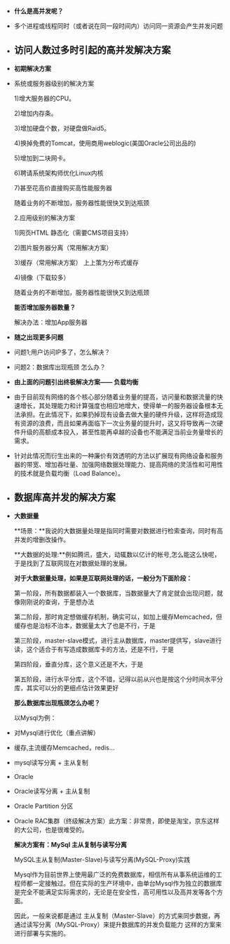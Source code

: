 - **什么是高并发呢？**
- 多个进程或线程同时（或者说在同一段时间内）访问同一资源会产生并发问题
- ## 访问人数过多时引起的高并发解决方案
- **初期解决方案**
- 系统或服务器级别的解决方案
  
  1)增大服务器的CPU。
  
  2)增加内存条。
  
  3)增加硬盘个数，对硬盘做Raid5。
  
  4)换掉免费的Tomcat，使用商用weblogic(美国Oracle公司出品的)
  
  5)增加到二块网卡。
  
  6)聘请系统架构师优化Linux内核
  
  7)甚至花高价直接购买高性能服务器
  
  随着业务的不断增加，服务器性能很快又到达瓶颈
  
  2.应用级别的解决方案
  
  1)网页HTML 静态化（需要CMS项目支持）
  
  2)图片服务器分离（常用解决方案）
  
  3)缓存（常用解决方案） 上上策为分布式缓存
  
  4)镜像（下载较多）
  
  随着业务的不断增加，服务器性能很快又到达瓶颈
  
  **能否增加服务器数量？**
  
  解决办法：增加App服务器
- **随之出现更多问题**
- 问题1;用户访问IP多了，怎么解决？
- 问题2：数据库出现瓶颈 怎么办？
- **由上面的问题引出终极解决方案—— 负载均衡**
- 由于目前现有网络的各个核心部分随着业务量的提高，访问量和数据流量的快速增长，其处理能力和计算强度也相应地增大，使得单一的服务器设备根本无法承担。在此情况下，如果扔掉现有设备去做大量的硬件升级，这样将造成现有资源的浪费，而且如果再面临下一次业务量的提升时，这又将导致再一次硬件升级的高额成本投入，甚至性能再卓越的设备也不能满足当前业务量增长的需求。
- 针对此情况而衍生出来的一种廉价有效透明的方法以扩展现有网络设备和服务器的带宽、增加吞吐量、加强网络数据处理能力、提高网络的灵活性和可用性的技术就是负载均衡（Load Balance）。
- ## 数据库高并发的解决方案
- **大数据量**
  
  **场景：**我说的大数据量处理是指同时需要对数据进行检索查询，同时有高并发的增删改操作。
  
  **大数据的处理:**例如腾讯，盛大，动辄数以亿计的帐号,怎么能这么快呢， 于是找到了互联网现在对数据处理的发展。
  
  **对于大数据量处理，如果是互联网处理的话，一般分为下面阶段：**
  
  第一阶段，所有数据都装入一个数据库，当数据量大了肯定就会出现问题，就像刚刚说的查询，于是想办法
  
  第二阶段，那时肯定想做缓存机制，确实可以，如加上缓存Memcached，但缓存也是治标不治本，数据量太大了也是不行，于是
  
  第三阶段，master-slave模式，进行主从数据库，master提供写，slave进行读，这个适合于有写造成数据库卡的方法，还是不行，于是
  
  第四阶段，垂直分库，这个意义还是不大，于是
  
  第五阶段，进行水平分库，这个不错，记得以前从兴也是按这个分时间水平分库，其实可以分的更细点估计效果更好
  
  **那么数据库出现瓶颈怎么办呢？**
  
  以Mysql为例：
- 对Mysql进行优化（重点讲解）
- 缓存,主流缓存Memcached，redis…
- mysql读写分离 + 主从复制
- Oracle
- Oracle读写分离 + 主从复制
- Oracle Partition 分区
- Oracle RAC集群（终级解决方案）此方案：非常贵，即使是淘宝，京东这样的大公司，也是很难受的。
  
  **解决方案有：MySql 主从复制与读写分离**
  
  MySQL主从复制(Master-Slave)与读写分离(MySQL-Proxy)实践
  
  Mysql作为目前世界上使用最广泛的免费数据库，相信所有从事系统运维的工程师都一定接触过。但在实际的生产环境中，由单台Mysql作为独立的数据库是完全不能满足实际需求的，无论是在安全性，高可用性以及高并发等各个方面。
  
  因此，一般来说都是通过 主从复制（Master-Slave）的方式来同步数据，再通过读写分离（MySQL-Proxy）来提升数据库的并发负载能力 这样的方案来进行部署与实施的。